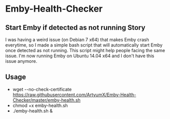 # Emby-Health-Checker
Start Emby if detected as not running
Story
--
I was having a weird issue (on Debian 7 x64) that makes Emby crash everytime, so I made a simple bash script that will automatically start Emby once detected as not running. This script might help people facing the same issue.
I'm now running Emby on Ubuntu 14.04 x64 and I don't have this issue anymore.

Usage
--
* wget --no-check-certificate https://raw.githubusercontent.com/ArtyumX/Emby-Health-Checker/master/emby-health.sh
* chmod +x emby-health.sh
* ./emby-health.sh &
